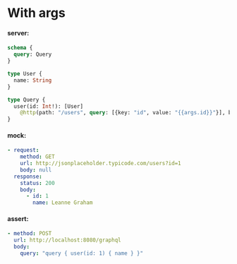 # With args

#### server:

```graphql
schema {
  query: Query
}

type User {
  name: String
}

type Query {
  user(id: Int!): [User]
    @http(path: "/users", query: [{key: "id", value: "{{args.id}}"}], baseURL: "http://jsonplaceholder.typicode.com")
}
```

#### mock:

```yml
- request:
    method: GET
    url: http://jsonplaceholder.typicode.com/users?id=1
    body: null
  response:
    status: 200
    body:
      - id: 1
        name: Leanne Graham
```

#### assert:

```yml
- method: POST
  url: http://localhost:8080/graphql
  body:
    query: "query { user(id: 1) { name } }"
```
